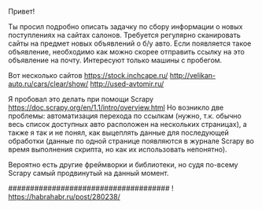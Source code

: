 Привет!
 
Ты просил подробно описать задачку по сбору информации о новых поступлениях на сайтах салонов.
Требуется регулярно сканировать сайты на предмет новых объявлений о б/у авто. Если появляется такое объявление, необходимо как можно скорее отправить ссылку на это объявление на почту. Интересуют только машины с пробегом.
 
Вот несколько сайтов
https://stock.inchcape.ru/
http://velikan-auto.ru/cars/clear/show/
http://used-avtomir.ru/
 
Я пробовал это делать при помощи Scrapy
https://doc.scrapy.org/en/1.1/intro/overview.html
Но возникло две проблемы: автоматизация перехода по ссылкам (нужно, т.к. обычно весь список доступных авто расположен на нескольких страницах), а также я так и не понял, как выцеплять данные для последующей обработки (данные по одной странице появляются в журнале Scrapy во время выполнения скрипта, но как их использовать непонятно).
 
Вероятно есть другие фреймворки и библиотеки, но судя по-всему Scrapy самый продвинутый на данный момент.
 
#####################################
!
https://habrahabr.ru/post/280238/

